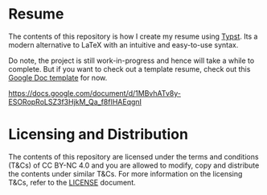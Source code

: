 # Resume

The contents of this repository is how I create my resume using
[Typst](https://typst.app). Its a modern alternative to LaTeX with an intuitive
and easy-to-use syntax.

Do note, the project is still work-in-progress and hence will take a while to
complete. But if you want to check out a template resume, check out this
[Google Doc template](https://docs.google.com/document/d/12jBHnaiQXpIVH91lHf3OvNA5hPdFpmi5PBK5wUE5C_0/edit?usp=drive_link)
for now.

https://docs.google.com/document/d/1MBvhATv8y-ESORopRoLSZ3f3HjkM_Qa_f8fIHAEqgnI

# Licensing and Distribution

The contents of this repository are licensed under the terms and conditions
(T&Cs) of CC BY-NC 4.0 and you are allowed to modify, copy and distribute the
contents under similar T&Cs. For more information on the licensing T&Cs, refer
to the [LICENSE](./LICENSE) document.

